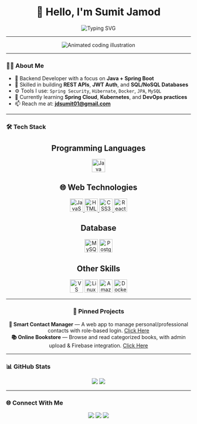 <h1 align="center">👋 Hello, I'm Sumit Jamod</h1>


<p align="center">
  <img src="https://readme-typing-svg.herokuapp.com?font=Fira+Code&size=24&duration=3000&pause=1000&color=00F7EF&center=true&vCenter=true&width=500&lines=Backend+Developer;Spring+Boot+%7C+Java+%7C+REST+APIs;Database+Design+%7C+Security+%7C+JWT;Clean+Architecture+%7C+Microservices" alt="Typing SVG" />
</p>

---

<p align="center">
 <img src="https://media.giphy.com/media/qgQUggAC3Pfv687qPC/giphy.gif" alt="Animated coding illustration" />
</p>

---

### 🧑‍💻 About Me

- 🔧 Backend Developer with a focus on **Java + Spring Boot**
- 💾 Skilled in building **REST APIs**, **JWT Auth**, and **SQL/NoSQL Databases**
- ⚙️ Tools I use: `Spring Security`, `Hibernate`, `Docker`, `JPA`, `MySQL`
- 🌱 Currently learning **Spring Cloud**, **Kubernetes**, and **DevOps practices**
- 📫 Reach me at: **jdsumit01@gmail.com**

---

### 🛠️ Tech Stack

<div align="center">
<h2 align="center">Programming Languages</h2>
<p >
<a href="https://www.oracle.com/java/" target="_blank" rel="noreferrer"><img src="https://raw.githubusercontent.com/danielcranney/readme-generator/main/public/icons/skills/java-colored.svg" width="36" height="36" alt="Java" /></a> 
</p>
  
 <h2 align="center">🌐 Web Technologies</h2>
<p align="center">
  <a href="https://developer.mozilla.org/en-US/docs/Web/JavaScript" target="_blank" rel="noreferrer">
    <img src="https://raw.githubusercontent.com/danielcranney/readme-generator/main/public/icons/skills/javascript-colored.svg" width="36" height="36" alt="JavaScript" />
  </a>
  <a href="https://developer.mozilla.org/en-US/docs/Glossary/HTML5" target="_blank" rel="noreferrer">
    <img src="https://raw.githubusercontent.com/danielcranney/readme-generator/main/public/icons/skills/html5-colored.svg" width="36" height="36" alt="HTML5" />
  </a>
  <a href="https://www.w3.org/TR/CSS/#css" target="_blank" rel="noreferrer">
    <img src="https://raw.githubusercontent.com/danielcranney/readme-generator/main/public/icons/skills/css3-colored.svg" width="36" height="36" alt="CSS3" />
  </a>
  <a href="https://reactjs.org/" target="_blank" rel="noreferrer">
    <img src="https://raw.githubusercontent.com/danielcranney/readme-generator/main/public/icons/skills/react-colored.svg" width="36" height="36" alt="React" />
  </a>
</p>


<h2 align="center">Database</h2>
<p >
<a href="https://www.mysql.com/" target="_blank" rel="noreferrer"><img src="https://raw.githubusercontent.com/danielcranney/readme-generator/main/public/icons/skills/mysql-colored.svg" width="36" height="36" alt="MySQL" /></a>  <a href="https://www.postgresql.org/" target="_blank" rel="noreferrer"><img src="https://raw.githubusercontent.com/danielcranney/readme-generator/main/public/icons/skills/postgresql-colored.svg" width="36" height="36" alt="PostgreSQL" /></a>
</p>

<h2>Other Skills</h2>
<p >
<a href="https://code.visualstudio.com/" target="_blank" rel="noreferrer"><img src="https://raw.githubusercontent.com/danielcranney/readme-generator/main/public/icons/skills/visualstudiocode.svg" width="36" height="36" alt="VS Code" /></a>  <a href="https://www.linux.org" target="_blank" rel="noreferrer"><img src="https://raw.githubusercontent.com/danielcranney/readme-generator/main/public/icons/skills/linux-colored.svg" width="36" height="36" alt="Linux" /></a>  <a href="https://aws.amazon.com" target="_blank" rel="noreferrer"><img src="https://raw.githubusercontent.com/danielcranney/readme-generator/main/public/icons/skills/aws-colored-dark.svg" width="36" height="36" alt="Amazon Web Services" /></a>  <a href="https://www.docker.com/" target="_blank" rel="noreferrer"><img src="https://raw.githubusercontent.com/danielcranney/readme-generator/main/public/icons/skills/docker-colored.svg" width="36" height="36" alt="Docker" /></a>
</p>  

</div>

---

<h3 align="center">📌 Pinned Projects</h3>

<p align="center">
  <b>📝 Smart Contact Manager</b> — A web app to manage personal/professional contacts with role-based login.
   <a href="https://smartcontactmanager-7rtz.onrender.com" target="_blank">Click Here</a>
  <br/>
  <b>📚 Online Bookstore</b> — Browse and read categorized books, with admin upload & Firebase integration.
   <a href="https://online-book-store-2j9i.onrender.com" target="_blank">Click Here</a>
</p>

---

### 📊 GitHub Stats

<p align="center">
  <img src="https://github-readme-stats.vercel.app/api?username=Sumit4113&show_icons=true&theme=radical&hide=stars" />
  <img src="https://github-readme-streak-stats.herokuapp.com?user=Sumit4113&theme=radical" />
</p>

---

### 🌐 Connect With Me

<p align="center">
  <a href="mailto:jdsumit01@gmail.com"><img src="https://img.shields.io/badge/Gmail-D14836?style=for-the-badge&logo=gmail&logoColor=white"/></a>
  <a href="https://www.linkedin.com/in/sumitjamod/"><img src="https://img.shields.io/badge/LinkedIn-0077B5?style=for-the-badge&logo=linkedin&logoColor=white"/></a>
  <a href="https://sumit4113.github.io/My-Portfolio/"><img src="https://img.shields.io/badge/Portfolio-000?style=for-the-badge&logo=firefox&logoColor=white"/></a>
</p>
